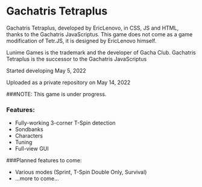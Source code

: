 # Gachatris Tetraplus
Gachatris Tetraplus, developed by EricLenovo, in CSS, JS and HTML, thanks to the Gachatris JavaScriptus.
This game does not come as a game modification of Tetr.JS, it is designed by EricLenovo himself.

Lunime Games is the trademark and the developer of Gacha Club.
Gachatris Tetraplus is the successor to the Gachatris JavaScriptus

Started developing May 5, 2022

Uploaded as a private repository on May 14, 2022

###NOTE: This game is under progress.
### Features:
- Fully-working 3-corner T-Spin detection
- Sondbanks
- Characters
- Tuning
- Full-view GUI

###Planned features to come:
- Various modes (Sprint, T-Spin Double Only, Survival)
- ...more to come...
